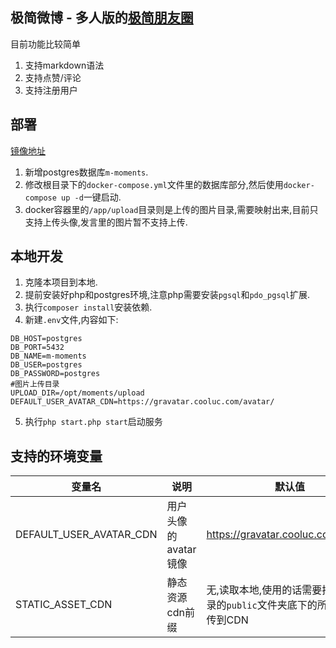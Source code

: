## 极简微博 - 多人版的[极简朋友圈](https://m.mblog.club)

目前功能比较简单

1. 支持markdown语法
2. 支持点赞/评论
3. 支持注册用户

## 部署

[镜像地址](https://hub.docker.com/repository/docker/kingwrcy/m-moments/)

1. 新增postgres数据库`m-moments`.
2. 修改根目录下的`docker-compose.yml`文件里的数据库部分,然后使用`docker-compose up -d`一键启动.
3. docker容器里的`/app/upload`目录则是上传的图片目录,需要映射出来,目前只支持上传头像,发言里的图片暂不支持上传.

## 本地开发

1. 克隆本项目到本地.
2. 提前安装好php和postgres环境,注意php需要安装`pgsql`和`pdo_pgsql`扩展.
3. 执行`composer install`安装依赖.
4. 新建`.env`文件,内容如下:

```shell
DB_HOST=postgres
DB_PORT=5432
DB_NAME=m-moments
DB_USER=postgres
DB_PASSWORD=postgres
#图片上传目录
UPLOAD_DIR=/opt/moments/upload
DEFAULT_USER_AVATAR_CDN=https://gravatar.cooluc.com/avatar/
```

5. 执行`php start.php start`启动服务

## 支持的环境变量

| 变量名                     | 说明            | 默认值                                          |
|-------------------------|---------------|----------------------------------------------|
| DEFAULT_USER_AVATAR_CDN | 用户头像的avatar镜像 | https://gravatar.cooluc.com/avatar/          |
| STATIC_ASSET_CDN        | 静态资源cdn前缀     | 无,读取本地,使用的话需要把项目根目录的`public`文件夹底下的所有文件上传到CDN |